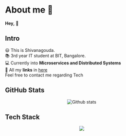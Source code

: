 # About me 🚀
**Hey,** 👋

## Intro
😃 This is Shivanagouda. <br>
📚 3rd year IT student at BIT, Bangalore. <br>
💻 Currently into **Microservices and Distributed Systems** <br>
🤝 All my **links** in [here](https://linktr.ee/shiva_sa) <br>
Feel free to contact me regarding Tech

## GitHub Stats
<div align="center">
  
![Github stats](https://github-readme-stats.vercel.app/api?username=shivu2002a&theme=default&show_icons=true&count_private=true) 

</div>

## Tech Stack
<div align="center">
  
<a href="https://skillicons.dev">
  <img src="https://skillicons.dev/icons?i=java,spring,vscode,javascript,python,mysql,mongodb,eclipse,postman,git,cassandra" />
</a>
  
</div>
